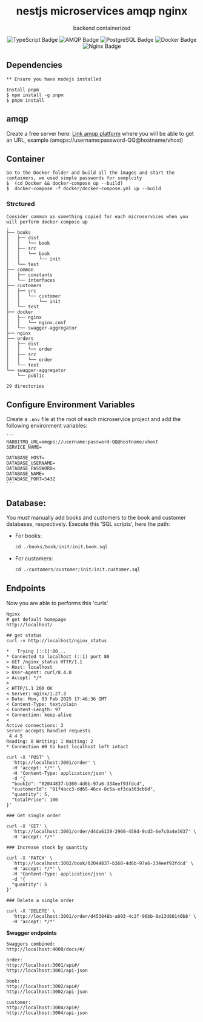 
<h1 align="center">nestjs microservices amqp nginx</h1>
<p align="center">backend containerized</p>
<p align="center">
    <img src="https://img.shields.io/badge/TypeScript-3178C6?logo=typescript&logoColor=fff&style=for-the-badge" alt="TypeScript Badge">
    <img src="https://img.shields.io/badge/AMQP-0D597F?logo=rabbitmq&logoColor=fff&style=for-the-badge" alt="AMQP Badge">
    <img src="https://img.shields.io/badge/PostgreSQL-336791?logo=postgresql&logoColor=fff&style=for-the-badge" alt="PostgreSQL Badge">
    <img src="https://img.shields.io/badge/Docker-2496ED?logo=docker&logoColor=fff&style=for-the-badge" alt="Docker Badge">
    <img src="https://img.shields.io/badge/Nginx-009639?logo=nginx&logoColor=fff&style=for-the-badge" alt="Nginx Badge">

</p>



## Dependencies
```
** Ensure you have nodejs installed

Install pnpm
$ npm install -g pnpm
$ pnpm install
```

## amqp
Create a free server here:
[Link amqp platform](https://customer.cloudamqp.com/instance/)
where you will be able to get an URL, example (amqps://username:password-QQ@hostname/vhost)

## Container
```
Go to the Docker folder and build all the images and start the containers, we used simple passwords for semplcity
$  (cd Docker && docker-compose up --build)
$  docker-compose -f docker/docker-compose.yml up --build
```
### Strctured
```
Consider common as something copied for each microservices when you will perform docker-compose up
.
├── books
│   ├── dist
│   │   └── book
│   ├── src
│   │   └── book
│   │       └── init
│   └── test
├── common
│   ├── constants
│   └── interfaces
├── customers
│   ├── src
│   │   └── customer
│   │       └── init
│   └── test
├── docker
│   ├── nginx
│   │   └── nginx.conf
│   └── swagger-aggregator
├── nginx
├── orders
│   ├── dist
│   │   └── order
│   ├── src
│   │   └── order
│   └── test
└── swagger-aggregator
    └── public

29 directories
```

## **Configure Environment Variables**  
   Create a `.env` file at the root of each microservice project and add the following environment variables:

    ```
    RABBITMQ_URL=amqps://username:password-QQ@hostname/vhost
    SERVICE_NAME=

    DATABASE_HOST=
    DATABASE_USERNAME=
    DATABASE_PASSWORD=
    DATABASE_NAME=
    DATABASE_PORT=5432
    ```


## Database:
You *must* manually add books and customers to the book and customer databases, respectively.
Execute this 'SQL scripts', here the path:

   - For books:
     ```sql
     cd ./books/book/init/init.book.sql
     ```
   - For customers:
     ```sql
     cd ./customers/customer/init/init.customer.sql
     ```




## Endpoints
Now you are able to performs this 'curls'

```
Nginx
# get default homepage
http://localhost/

## get status
curl -v http://localhost/nginx_status

*   Trying [::1]:80...
* Connected to localhost (::1) port 80
> GET /nginx_status HTTP/1.1
> Host: localhost
> User-Agent: curl/8.4.0
> Accept: */*
> 
< HTTP/1.1 200 OK
< Server: nginx/1.27.3
< Date: Mon, 03 Feb 2025 17:46:36 GMT
< Content-Type: text/plain
< Content-Length: 97
< Connection: keep-alive
< 
Active connections: 3 
server accepts handled requests
 4 4 5 
Reading: 0 Writing: 1 Waiting: 2 
* Connection #0 to host localhost left intact
```

```
curl -X 'POST' \
  'http://localhost:3001/order' \
  -H 'accept: */*' \
  -H 'Content-Type: application/json' \
  -d '{
  "bookId": "02044837-b360-4d6b-97a6-334eef93fdcd",
  "customerId": "01f4acc3-dd65-46ce-8c5a-ef3ca363cb6d",
  "quantity": 5,
  "totalPrice": 100
}'
```

```
### Get single order

curl -X 'GET' \
  'http://localhost:3001/order/d4da6139-2960-458d-9cd3-6e7c0a4e3037' \
  -H 'accept: */*'
```

```
### Increase stock by quantity

curl -X 'PATCH' \
  'http://localhost:3002/book/02044837-b360-4d6b-97a6-334eef93fdcd' \
  -H 'accept: */*' \
  -H 'Content-Type: application/json' \
  -d '{
  "quantity": 5
}'
```

```
### Delete a single order

curl -X 'DELETE' \
  'http://localhost:3001/order/d453848b-a093-4c2f-96bb-0e13d80140b8' \
  -H 'accept: */*'
```

**Swagger endpoints**

```
Swaggers combined:
http://localhost:4000/docs/#/
```


```
order:
http://localhost:3001/api#/
http://localhost:3001/api-json
```

```
book:
http://localhost:3002/api#/
http://localhost:3002/api-json
```

```
customer:
http://localhost:3004/api#/
http://localhost:3004/api-json
```

